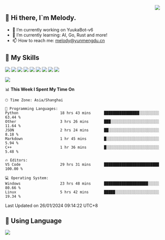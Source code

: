 <a href="#">
  <img align="right" src="https://github-readme-stats.vercel.app/api?username=melodyyuuka&count_private=true&show_icons=true" />
</a>

## **👋 Hi there, I`m Melody.**

- 🔭 I’m currently working on YuukaBot-v6
- 🌱 I’m currently learning: AI, Go, Rust and more!
- 📫 How to reach me: melody@yunmengdu.cn

## 🌟 **My Skills** 

![](https://img.shields.io/badge/-Python-3e74a2?style=flat-square&logo=Python&logoColor=fff)
![](https://img.shields.io/badge/-Java-007396?style=flat-square&logo=OpenJDK&logoColor=fff)
![](https://img.shields.io/badge/-Node.js-339933?style=flat-square&logo=Node.js&logoColor=fff)
![](https://img.shields.io/badge/-Git-f05032?style=flat-square&logo=git&logoColor=fff)
![](https://img.shields.io/badge/-PostgreSQL-4169e1?style=flat-square&logo=PostgreSQL&logoColor=fff)
![](https://img.shields.io/badge/-Rust-000000?style=flat-square&logo=rust&logoColor=fff)
![](https://img.shields.io/badge/-VSCode-007acc?style=flat-square&logo=Visual-Studio-Code&logoColor=fff)
![](https://img.shields.io/badge/-FastAPI-009688?style=flat-square&logo=FastAPI&logoColor=fff)
![](https://img.shields.io/badge/-Linux-000000?style=flat-square&logo=Linux&logoColor=fff)


![](https://wakatime.com/badge/user/fa6dc0e2-47c5-4d2d-ae45-69fec6f2122c.svg)

<!--START_SECTION:waka-->
📊 **This Week I Spent My Time On** 

```text
🕑︎ Time Zone: Asia/Shanghai

💬 Programming Languages: 
Python                   18 hrs 43 mins      ████████████████░░░░░░░░░   63.44 % 
Other                    3 hrs 26 mins       ███░░░░░░░░░░░░░░░░░░░░░░   11.64 % 
JSON                     2 hrs 24 mins       ██░░░░░░░░░░░░░░░░░░░░░░░    8.18 % 
Markdown                 1 hr 45 mins        █░░░░░░░░░░░░░░░░░░░░░░░░    5.94 % 
C++                      1 hr 36 mins        █░░░░░░░░░░░░░░░░░░░░░░░░    5.48 % 

🔥 Editors: 
VS Code                  29 hrs 31 mins      █████████████████████████   100.00 % 

💻 Operating System: 
Windows                  23 hrs 48 mins      ████████████████████░░░░░   80.66 % 
Linux                    5 hrs 42 mins       █████░░░░░░░░░░░░░░░░░░░░   19.34 % 
```


 Last Updated on 26/01/2024 09:14:22 UTC+8
<!--END_SECTION:waka-->

## 🥰 **Using Language**

![](https://github-readme-stats.vercel.app/api/wakatime?username=MelodyYuyuko&layout=compact&hide_border=true)

